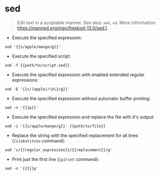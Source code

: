 # sed

> Edit text in a scriptable manner.
> See also: `awk`, `ed`.
> More information: <https://manned.org/man/freebsd-13.0/sed.1>.

- Execute the specified expression:

`sed '{{s/apple/mango/g}}'`

- Execute the specified script:

`sed -f {{path/to/script.sed}}`

- Execute the specified expression with enabled extended regular expressions:

`sed -E '{{s/(apple)/\U\1/g}}'`

- Execute the specified expression without automatic buffer printing:

`sed -n '{{1p}}'`

- Execute the specified expression and replace the file with it's output:

`sed -i '{{s/apple/mango/g}}' {{path/to/file}}`

- Replace the string with the specified replacement for all lines (`[s]ubstitute` command):

`sed 's/{{regular_expression}}/{{replacement}}/g'`

- Print just the first line (`[p]rint` command):

`sed -n '{{1}}p'`
